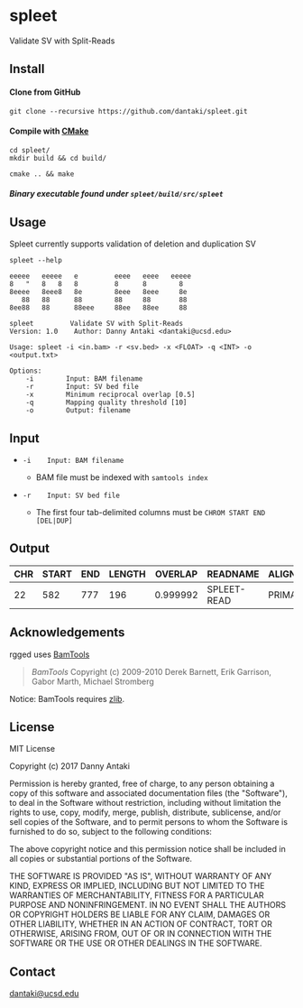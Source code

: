 # spleet
Validate SV with Split-Reads

## Install

#### Clone from GitHub

```
git clone --recursive https://github.com/dantaki/spleet.git
```

#### Compile with [CMake](https://cmake.org/)

```
cd spleet/
mkdir build && cd build/

cmake .. && make 
```

##### Binary executable found under `spleet/build/src/spleet`

## Usage 

Spleet currently supports validation of deletion and duplication SV

`spleet --help`

```
eeeee   eeeee   e         eeee   eeee   eeeee
8   "   8   8   8         8      8        8
8eeee   8eee8   8e        8eee   8eee     8e
   88   88      88        88     88       88
8ee88   88      88eee     88ee   88ee     88

spleet         Validate SV with Split-Reads
Version: 1.0	Author: Danny Antaki <dantaki@ucsd.edu>

Usage: spleet -i <in.bam> -r <sv.bed> -x <FLOAT> -q <INT> -o <output.txt>

Options:
    -i        Input: BAM filename
    -r        Input: SV bed file
    -x        Minimum reciprocal overlap [0.5]
    -q        Mapping quality threshold [10]
    -o        Output: filename
```
## Input

* `-i    Input: BAM filename`
   *  BAM file must be indexed with `samtools index`

* `-r    Input: SV bed file`
   * The first four tab-delimited columns must be `CHROM START END [DEL|DUP]`   

## Output

| CHR | START | END | LENGTH | OVERLAP | READNAME | ALIGNMENT | STRANDS | SV | TYPE |
| --- | ----- | --- | ------ | ------- | -------- | ----------| ------- | --- | --- | 
| 22 | 582 | 777 | 196 | 0.999992 | SPLEET-READ | PRIMARY | +\|+ | 22:581-776 | DEL | 

## Acknowledgements

rgged uses [BamTools](https://github.com/pezmaster31/bamtools)

> *BamTools*
> Copyright (c) 2009-2010 Derek Barnett, Erik Garrison, Gabor Marth, Michael Stromberg

Notice: BamTools requires [zlib](http://zlib.net/).

## License

MIT License

Copyright (c) 2017 Danny Antaki

Permission is hereby granted, free of charge, to any person obtaining a copy
of this software and associated documentation files (the "Software"), to deal
in the Software without restriction, including without limitation the rights
to use, copy, modify, merge, publish, distribute, sublicense, and/or sell
copies of the Software, and to permit persons to whom the Software is
furnished to do so, subject to the following conditions:

The above copyright notice and this permission notice shall be included in all
copies or substantial portions of the Software.

THE SOFTWARE IS PROVIDED "AS IS", WITHOUT WARRANTY OF ANY KIND, EXPRESS OR
IMPLIED, INCLUDING BUT NOT LIMITED TO THE WARRANTIES OF MERCHANTABILITY,
FITNESS FOR A PARTICULAR PURPOSE AND NONINFRINGEMENT. IN NO EVENT SHALL THE
AUTHORS OR COPYRIGHT HOLDERS BE LIABLE FOR ANY CLAIM, DAMAGES OR OTHER
LIABILITY, WHETHER IN AN ACTION OF CONTRACT, TORT OR OTHERWISE, ARISING FROM,
OUT OF OR IN CONNECTION WITH THE SOFTWARE OR THE USE OR OTHER DEALINGS IN THE
SOFTWARE.

## Contact

dantaki@ucsd.edu
